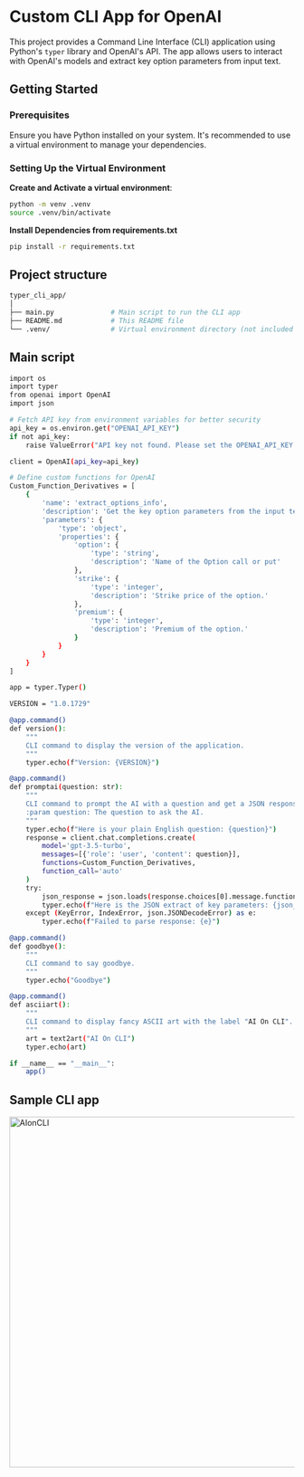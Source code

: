 # Custom CLI App for OpenAI

This project provides a Command Line Interface (CLI) application using Python's `typer` library and OpenAI's API. The app allows users to interact with OpenAI's models and extract key option parameters from input text.

## Getting Started

### Prerequisites

Ensure you have Python installed on your system. It's recommended to use a virtual environment to manage your dependencies.

### Setting Up the Virtual Environment

**Create and Activate a virtual environment**:
   ```sh
   python -m venv .venv
   source .venv/bin/activate
```
**Install Dependencies from requirements.txt**
```sh
pip install -r requirements.txt
```
## Project structure

```sh
typer_cli_app/
│
├── main.py              # Main script to run the CLI app
├── README.md            # This README file
└── .venv/               # Virtual environment directory (not included in version control)
```
## Main script
``` sh
import os
import typer
from openai import OpenAI
import json

# Fetch API key from environment variables for better security
api_key = os.environ.get("OPENAI_API_KEY")
if not api_key:
    raise ValueError("API key not found. Please set the OPENAI_API_KEY environment variable.")

client = OpenAI(api_key=api_key)

# Define custom functions for OpenAI
Custom_Function_Derivatives = [
    {
        'name': 'extract_options_info',
        'description': 'Get the key option parameters from the input text',
        'parameters': {
            'type': 'object',
            'properties': {
                'option': {
                    'type': 'string',
                    'description': 'Name of the Option call or put'
                },
                'strike': {
                    'type': 'integer',
                    'description': 'Strike price of the option.'
                },
                'premium': {
                    'type': 'integer',
                    'description': 'Premium of the option.'
                }
            }
        }
    }
]

app = typer.Typer()

VERSION = "1.0.1729"

@app.command()
def version():
    """
    CLI command to display the version of the application.
    """
    typer.echo(f"Version: {VERSION}")

@app.command()
def promptai(question: str):
    """
    CLI command to prompt the AI with a question and get a JSON response.
    :param question: The question to ask the AI.
    """
    typer.echo(f"Here is your plain English question: {question}")
    response = client.chat.completions.create(
        model='gpt-3.5-turbo',
        messages=[{'role': 'user', 'content': question}],
        functions=Custom_Function_Derivatives,
        function_call='auto'
    )
    try:
        json_response = json.loads(response.choices[0].message.function_call.arguments)
        typer.echo(f"Here is the JSON extract of key parameters: {json_response}")
    except (KeyError, IndexError, json.JSONDecodeError) as e:
        typer.echo(f"Failed to parse response: {e}")

@app.command()
def goodbye():
    """
    CLI command to say goodbye.
    """
    typer.echo("Goodbye")

@app.command()
def asciiart():
    """
    CLI command to display fancy ASCII art with the label "AI On CLI".
    """
    art = text2art("AI On CLI")
    typer.echo(art)

if __name__ == "__main__":
    app()

```
## Sample CLI app
<img width="620" alt="AIonCLI" src="https://github.com/user-attachments/assets/9bd62571-37a5-49ee-a453-1a482b581d05">
